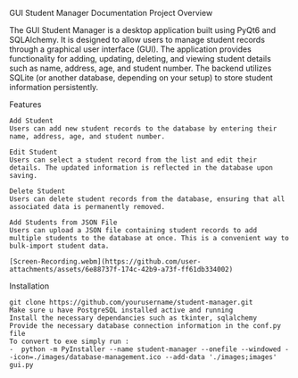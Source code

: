 GUI Student Manager Documentation
Project Overview

The GUI Student Manager is a desktop application built using PyQt6 and SQLAlchemy. It is designed to allow users to manage student records through a graphical user interface (GUI). The application provides functionality for adding, updating, deleting, and viewing student details such as name, address, age, and student number. The backend utilizes SQLite (or another database, depending on your setup) to store student information persistently.

Features

    Add Student
    Users can add new student records to the database by entering their name, address, age, and student number.

    Edit Student
    Users can select a student record from the list and edit their details. The updated information is reflected in the database upon saving.

    Delete Student
    Users can delete student records from the database, ensuring that all associated data is permanently removed.

    Add Students from JSON File
    Users can upload a JSON file containing student records to add multiple students to the database at once. This is a convenient way to bulk-import student data.

    [Screen-Recording.webm](https://github.com/user-attachments/assets/6e88737f-174c-42b9-a73f-ff61db334002)


Installation

    git clone https://github.com/yourusername/student-manager.git
    Make sure u have PostgreSQL installed active and running
    Install the necessary dependancies such as tkinter, sqlalchemy
    Provide the necessary database connection information in the conf.py file
    To convert to exe simply run :
    -  python -m PyInstaller --name student-manager --onefile --windowed --icon=./images/database-management.ico --add-data './images;images' gui.py
      

